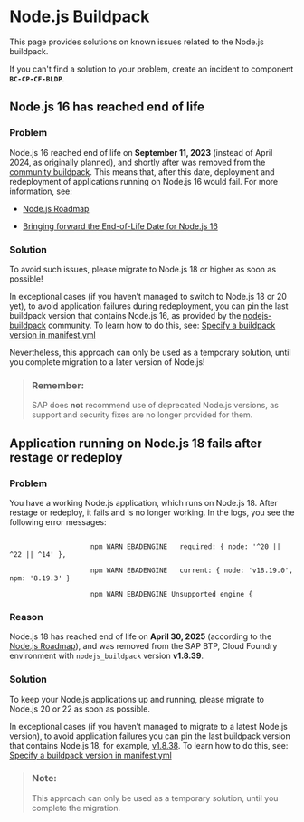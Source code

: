 <!-- loio1462ff0fa7f04839a96c51d968d15b34 -->

# Node.js Buildpack

This page provides solutions on known issues related to the Node.js buildpack.

If you can't find a solution to your problem, create an incident to component **`BC-CP-CF-BLDP`**.



<a name="loio1462ff0fa7f04839a96c51d968d15b34__section_np5_node_bbb"/>

## Node.js 16 has reached end of life



### Problem

Node.js 16 reached end of life on **September 11, 2023** \(instead of April 2024, as originally planned\), and shortly after was removed from the [community buildpack](https://github.com/cloudfoundry/nodejs-buildpack). This means that, after this date, deployment and redeployment of applications running on Node.js 16 would fail. For more information, see:

-   [Node.js Roadmap](https://github.com/nodejs/Release)

-   [Bringing forward the End-of-Life Date for Node.js 16](https://nodejs.org/en/blog/announcements/nodejs16-eol)




### Solution

To avoid such issues, please migrate to Node.js 18 or higher as soon as possible!

In exceptional cases \(if you haven’t managed to switch to Node.js 18 or 20 yet\), to avoid application failures during redeployment, you can pin the last buildpack version that contains Node.js 16, as provided by the [nodejs-buildpack](https://github.com/cloudfoundry/nodejs-buildpack/releases) community. To learn how to do this, see: [Specify a buildpack version in manifest.yml](https://help.sap.com/docs/btp/sap-business-technology-platform/tips-and-tricks-for-node-js-applications?version=Cloud#specify-a-buildpack-version-in-manifest-yml)

Nevertheless, this approach can only be used as a temporary solution, until you complete migration to a later version of Node.js!

> ### Remember:  
> SAP does **not** recommend use of deprecated Node.js versions, as support and security fixes are no longer provided for them.



## Application running on Node.js 18 fails after restage or redeploy



### Problem

You have a working Node.js application, which runs on Node.js 18. After restage or redeploy, it fails and is no longer working. In the logs, you see the following error messages:

```

					npm WARN EBADENGINE   required: { node: '^20 || ^22 || ^14' },
					
					npm WARN EBADENGINE   current: { node: 'v18.19.0', npm: '8.19.3' }
					
					npm WARN EBADENGINE Unsupported engine {

```



### Reason

Node.js 18 has reached end of life on **April 30, 2025** \(according to the [Node.js Roadmap](https://github.com/nodejs/Release)\), and was removed from the SAP BTP, Cloud Foundry environment with `nodejs_buildpack` version **v1.8.39**.



### Solution

To keep your Node.js applications up and running, please migrate to Node.js 20 or 22 as soon as possible.

In exceptional cases \(if you haven’t managed to migrate to a latest Node.js version\), to avoid application failures you can pin the last buildpack version that contains Node.js 18, for example, [v1.8.38](https://github.com/cloudfoundry/nodejs-buildpack/releases/tag/v1.8.38). To learn how to do this, see: [Specify a buildpack version in manifest.yml](https://help.sap.com/docs/btp/sap-business-technology-platform/tips-and-tricks-for-node-js-applications?version=Cloud#specify-a-buildpack-version-in-manifest-yml)

> ### Note:  
> This approach can only be used as a temporary solution, until you complete the migration.

